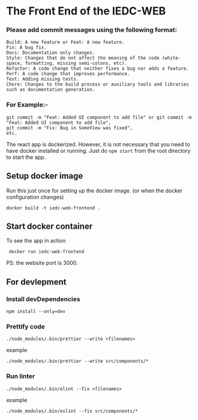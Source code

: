 # The Front End of the IEDC-WEB

### Please add commit messages using the following format:

    Build: A new feature or Feat: A new feature.
    Fix: A bug fix.
    Docs: Documentation only changes.
    Style: Changes that do not affect the meaning of the code (white-space, formatting, missing semi-colons, etc).
    Refactor: A code change that neither fixes a bug nor adds a feature.
    Perf: A code change that improves performance.
    Test: Adding missing tests.
    Chore: Changes to the build process or auxiliary tools and libraries such as documentation generation.

### For Example:-

    git commit -m "Feat: Added UI component to add file" or git commit -m "Feat: Added UI component to add file",
    git commit -m "Fix: Bug in SomeView was fixed",
    etc.

The react app is dockerized.
However, it is not necessary that you need to have docker installed or running.
Just do `npm start` from the root directory to start the app.

## Setup docker image

Run this just once for setting up the docker image. (or when the docker configuration changes)

`docker build -t iedc-web-frontend .`

## Start docker container

To see the app in action

` docker run iedc-web-frontend`

PS: the website port is 3000.

## For devlepment

### Install devDependencies

`npm install --only=dev`

### Prettify code

`./node_modules/.bin/prettier --write <filenames>`

example

`./node_modules/.bin/prettier --write src/components/*`

### Run linter

`./node_modules/.bin/elint --fix <filenames>`

example

`./node_modules/.bin/eslint --fix src/components/*`
